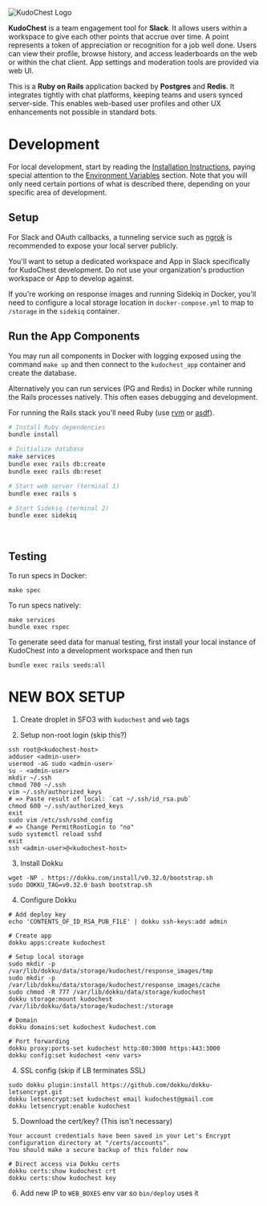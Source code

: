 ![KudoChest Logo](https://github.com/jcraigk/biz-kudochest/blob/main/app/assets/images/logos/app-144.png)
&nbsp;
&nbsp;


**KudoChest** is a team engagement tool for **Slack**. It allows users within a workspace to give each other points that accrue over time. A point represents a token of appreciation or recognition for a job well done. Users can view their profile, browse history, and access leaderboards on the web or within the chat client. App settings and moderation tools are provided via web UI.

This is a **Ruby on Rails** application backed by **Postgres** and **Redis**. It integrates tightly with chat platforms, keeping teams and users synced server-side. This enables web-based user profiles and other UX enhancements not possible in standard bots.
&nbsp;
&nbsp;


# Development

For local development, start by reading the [Installation Instructions](https://github.com/jcraigk/kudochest/wiki/Installation), paying special attention to the [Environment Variables](https://github.com/jcraigk/kudochest/wiki/Installation#environment-variables) section. Note that you will only need certain portions of what is described there, depending on your specific area of development.

## Setup

For Slack and OAuth callbacks, a tunneling service such as [ngrok](https://ngrok.com/) is recommended to expose your local server publicly.

You'll want to setup a dedicated workspace and App in Slack specifically for KudoChest development. Do not use your organization's production workspace or App to develop against.

If you're working on response images and running Sidekiq in Docker, you'll need to configure a local storage location in `docker-compose.yml` to map to `/storage` in the `sidekiq` container.
&nbsp;
&nbsp;


## Run the App Components

You may run all components in Docker with logging exposed using the command `make up` and then connect to the `kudochest_app` container and create the database.

Alternatively you can run services (PG and Redis) in Docker while running the Rails processes natively. This often eases debugging and development.

For running the Rails stack you'll need Ruby (use [rvm](https://rvm.io/) or [asdf](https://asdf-vm.com/)).

```bash
# Install Ruby dependencies
bundle install

# Initialize database
make services
bundle exec rails db:create
bundle exec rails db:reset

# Start web server (terminal 1)
bundle exec rails s

# Start Sidekiq (terminal 2)
bundle exec sidekiq
```
&nbsp;

## Testing

To run specs in Docker:

```
make spec
```

To run specs natively:

```
make services
bundle exec rspec
```

To generate seed data for manual testing, first install your local instance of KudoChest into a development workspace and then run

```
bundle exec rails seeds:all
```



# NEW BOX SETUP

1. Create droplet in SFO3 with `kudochest` and `web` tags

2. Setup non-root login (skip this?)
```
ssh root@<kudochest-host>
adduser <admin-user>
usermod -aG sudo <admin-user>
su - <admin-user>
mkdir ~/.ssh
chmod 700 ~/.ssh
vim ~/.ssh/authorized_keys
# => Paste result of local: `cat ~/.ssh/id_rsa.pub`
chmod 600 ~/.ssh/authorized_keys
exit
sudo vim /etc/ssh/sshd_config
# => Change PermitRootLogin to "no"
sudo systemctl reload sshd
exit
ssh <admin-user>@<kudochest-host>
```

3. Install Dokku
```
wget -NP . https://dokku.com/install/v0.32.0/bootstrap.sh
sudo DOKKU_TAG=v0.32.0 bash bootstrap.sh
```

4. Configure Dokku

```
# Add deploy key
echo 'CONTENTS_OF_ID_RSA_PUB_FILE' | dokku ssh-keys:add admin

# Create app
dokku apps:create kudochest

# Setup local storage
sudo mkdir -p /var/lib/dokku/data/storage/kudochest/response_images/tmp
sudo mkdir -p /var/lib/dokku/data/storage/kudochest/response_images/cache
sudo chmod -R 777 /var/lib/dokku/data/storage/kudochest
dokku storage:mount kudochest /var/lib/dokku/data/storage/kudochest:/storage

# Domain
dokku domains:set kudochest kudochest.com

# Port forwarding
dokku proxy:ports-set kudochest http:80:3000 https:443:3000
dokku config:set kudochest <env vars>
```

4. SSL config (skip if LB terminates SSL)
```
sudo dokku plugin:install https://github.com/dokku/dokku-letsencrypt.git
dokku letsencrypt:set kudochest email kudochest@gmail.com
dokku letsencrypt:enable kudochest
```

5. Download the cert/key? (This isn't necessary)
```
Your account credentials have been saved in your Let's Encrypt
configuration directory at "/certs/accounts".
You should make a secure backup of this folder now

# Direct access via Dokku certs
dokku certs:show kudochest crt
dokku certs:show kudochest key
```

6. Add new IP to `WEB_BOXES` env var so `bin/deploy` uses it
